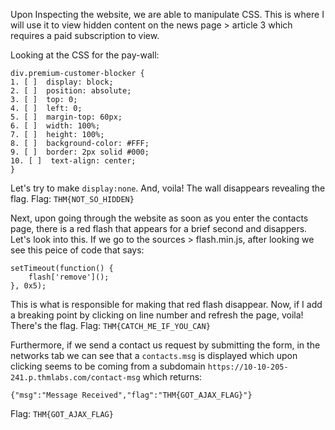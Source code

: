 
Upon Inspecting the website, we are able to manipulate CSS. This is where I will use it to view hidden content on the news page > article 3 which requires a paid subscription to view.

Looking at the CSS for the pay-wall:
```
div.premium-customer-blocker {
1. [ ]  display: block;
2. [ ]  position: absolute;
3. [ ]  top: 0;
4. [ ]  left: 0;
5. [ ]  margin-top: 60px;
6. [ ]  width: 100%;
7. [ ]  height: 100%;
8. [ ]  background-color: #FFF;
9. [ ]  border: 2px solid #000;
10. [ ]  text-align: center;
}
```

Let's try to make `display:none`. And, voila! The wall disappears revealing the flag.
Flag: `THM{NOT_SO_HIDDEN}`

Next, upon going through the website as soon as you enter the contacts page, there is a red flash that appears for a brief second and disappers. Let's look into this.
If we go to the sources > flash.min.js, after looking we see this peice of code that says:
```
setTimeout(function() {
    flash['remove']();
}, 0x5);
```

This is what is responsible for making that red flash disappear. Now, if I add a breaking point by clicking on line number and refresh the page, voila! There's the flag.
Flag: `THM{CATCH_ME_IF_YOU_CAN}`

Furthermore, if we send a contact us request by submitting the form, in the networks tab we can see that a `contacts.msg` is displayed which upon clicking seems to be coming from a subdomain `https://10-10-205-241.p.thmlabs.com/contact-msg` which returns:
```
{"msg":"Message Received","flag":"THM{GOT_AJAX_FLAG}"}
```

Flag: `THM{GOT_AJAX_FLAG}`
